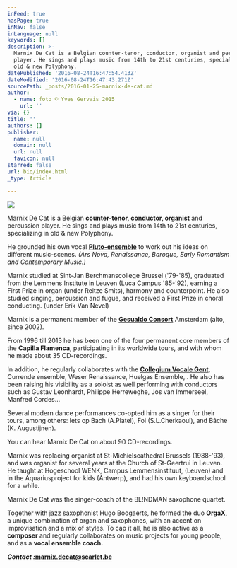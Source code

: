 ```yaml
---
inFeed: true
hasPage: true
inNav: false
inLanguage: null
keywords: []
description: >-
  Marnix De Cat is a Belgian counter-tenor, conductor, organist and percussion
  player. He sings and plays music from 14th to 21st centuries, specializing in
  old & new Polyphony.
datePublished: '2016-08-24T16:47:54.413Z'
dateModified: '2016-08-24T16:47:43.271Z'
sourcePath: _posts/2016-01-25-marnix-de-cat.md
author:
  - name: foto © Yves Gervais 2015
    url: ''
via: {}
title: ''
authors: []
publisher:
  name: null
  domain: null
  url: null
  favicon: null
starred: false
url: bio/index.html
_type: Article

---
```

![](https://s3-us-west-2.amazonaws.com/the-grid-img/p/cc4ae416f4b7066ead40de2400d0f049624329ab.jpg)

Marnix De Cat is a Belgian **counter-tenor, conductor, organist** and percussion player. He sings and plays music from 14th to 21st centuries, specializing in old & new Polyphony.

He grounded his own vocal **[Pluto-ensemble][0]** to work out his ideas on different music-scenes. _(Ars Nova, Renaissance, Baroque, Early Romantism and Contemporary Music.)_

Marnix studied at Sint-Jan Berchmanscollege Brussel ('79-'85), graduated from the Lemmens Institute in Leuven (Luca Campus '85-'92), earning a First Prize in organ (under Reitze Smits), harmony and counterpoint. He also studied singing, percussion and fugue, and received a First Prize in choral conducting. (under Erik Van Nevel)

Marnix is a permanent member of the **[Gesualdo Consort][1]** Amsterdam (alto, since 2002).

From 1996 till 2013 he has been one of the four permanent core members of the **Capilla Flamenca**, participating in its worldwide tours, and with whom he made about 35 CD-recordings.

In addition, he regularly collaborates with the **[Collegium Vocale Gent][2]**, Currende ensemble, Weser Renaissance, Huelgas Ensemble,.. He also has been raising his visibility as a soloist as well performing with conductors such as Gustav Leonhardt, Philippe Herreweghe, Jos van Immerseel, Manfred Cordes... 

Several modern dance performances co-opted him as a singer for their tours, among others: Iets op Bach (A.Platel), Foi (S.L.Cherkaoui), and Bâche (K. Augustijnen).

You can hear Marnix De Cat on about 90 CD-recordings.

Marnix was replacing organist at St-Michielscathedral Brussels (1988-'93), and was organist for several years at the Church of St-Geertrui in Leuven. He taught at Hogeschool WENK, Campus Lemmensinstituut, (Leuven) and in the Aquariusproject for kids (Antwerp), and had his own keyboardschool for a while.

Marnix De Cat was the singer-coach of the BL!NDMAN saxophone quartet.

Together with jazz saxophonist Hugo Boogaerts, he formed the duo **[OrgaX][3]**, a unique combination of organ and saxophones, with an accent on improvisation and a mix of styles. To cap it all, he is also active as a **composer** and regularly collaborates on music projects for young people, and as a **vocal ensemble coach.**

_**Contact :**_**marnix.decat@scarlet.be**

[0]: http://www.pluto-ensemble.eu/
[1]: http://www.gesualdoconsort.nl/
[2]: http://www.collegiumvocale.com/
[3]: http://www.orgax.be/